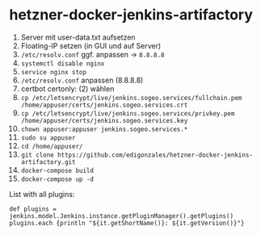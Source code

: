 # hetzner-docker-jenkins-artifactory

1. Server mit user-data.txt aufsetzen
2. Floating-IP setzen (in GUI und auf Server)
3. `/etc/resolv.conf` ggf. anpassen -> `8.8.8.8`
4. `systemctl disable nginx`
5. `service nginx stop`
6. `/etc/resolv.conf` anpassen (8.8.8.8)
7. certbot certonly: (2) wählen
8. `cp /etc/letsencrypt/live/jenkins.sogeo.services/fullchain.pem  /home/appuser/certs/jenkins.sogeo.services.crt`
9. `cp /etc/letsencrypt/live/jenkins.sogeo.services/privkey.pem  /home/appuser/certs/jenkins.sogeo.services.key`
10. `chown appuser:appuser jenkins.sogeo.services.*`
11. `sudo su appuser`
12. `cd /home/appuser/`
13. `git clone https://github.com/edigonzales/hetzner-docker-jenkins-artifactory.git `
14. `docker-compose build`
15. `docker-compose up -d`

List with all plugins:


```
def plugins = jenkins.model.Jenkins.instance.getPluginManager().getPlugins()
plugins.each {println "${it.getShortName()}: ${it.getVersion()}"}
```